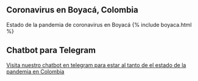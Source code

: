 ## Coronavirus en Boyacá, Colombia



Estado de la pandemia de coronavirus en Boyacá
{% include boyaca.html %}

## Chatbot para Telegram
[Visita nuestro chatbot en telegram para estar al tanto de el estado de la pandemia en Colombia
](https://t.me/@Colcoronabot)